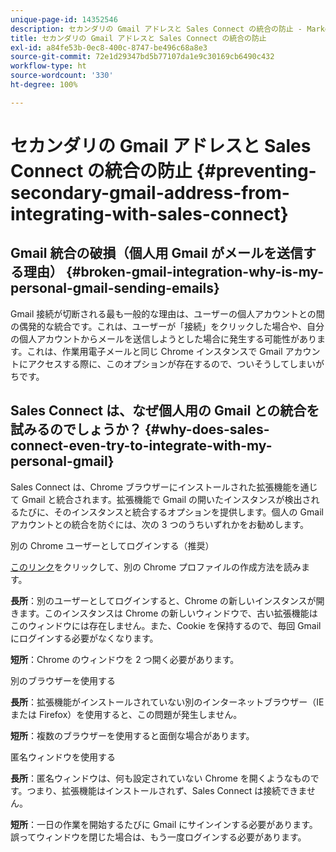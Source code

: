 ```yaml
---
unique-page-id: 14352546
description: セカンダリの Gmail アドレスと Sales Connect の統合の防止 - Marketo ドキュメント - 製品ドキュメント
title: セカンダリの Gmail アドレスと Sales Connect の統合の防止
exl-id: a84fe53b-0ec8-400c-8747-be496c68a8e3
source-git-commit: 72e1d29347bd5b77107da1e9c30169cb6490c432
workflow-type: ht
source-wordcount: '330'
ht-degree: 100%

---
```


# セカンダリの Gmail アドレスと Sales Connect の統合の防止 {#preventing-secondary-gmail-address-from-integrating-with-sales-connect}

## Gmail 統合の破損（個人用 Gmail がメールを送信する理由） {#broken-gmail-integration-why-is-my-personal-gmail-sending-emails}

Gmail 接続が切断される最も一般的な理由は、ユーザーの個人アカウントとの間の偶発的な統合です。これは、ユーザーが「接続」をクリックした場合や、自分の個人アカウントからメールを送信しようとした場合に発生する可能性があります。これは、作業用電子メールと同じ Chrome インスタンスで Gmail アカウントにアクセスする際に、このオプションが存在するので、ついそうしてしまいがちです。

## Sales Connect は、なぜ個人用の Gmail との統合を試みるのでしょうか？ {#why-does-sales-connect-even-try-to-integrate-with-my-personal-gmail}

Sales Connect は、Chrome ブラウザーにインストールされた拡張機能を通じて Gmail と統合されます。拡張機能で Gmail の開いたインスタンスが検出されるたびに、そのインスタンスと統合するオプションを提供します。個人の Gmail アカウントとの統合を防ぐには、次の 3 つのうちいずれかをお勧めします。

別の Chrome ユーザーとしてログインする（推奨）

[このリンク](https://support.google.com/chrome/answer/2364824?hl=ja)をクリックして、別の Chrome プロファイルの作成方法を読みます。

**長所**：別のユーザーとしてログインすると、Chrome の新しいインスタンスが開きます。このインスタンスは Chrome の新しいウィンドウで、古い拡張機能はこのウィンドウには存在しません。また、Cookie を保持するので、毎回 Gmail にログインする必要がなくなります。

**短所**：Chrome のウィンドウを 2 つ開く必要があります。

別のブラウザーを使用する

**長所**：拡張機能がインストールされていない別のインターネットブラウザー（IE または Firefox）を使用すると、この問題が発生しません。

**短所**：複数のブラウザーを使用すると面倒な場合があります。

匿名ウィンドウを使用する

**長所**：匿名ウィンドウは、何も設定されていない Chrome を開くようなものです。つまり、拡張機能はインストールされず、Sales Connect は接続できません。

**短所**：一日の作業を開始するたびに Gmail にサインインする必要があります。誤ってウィンドウを閉じた場合は、もう一度ログインする必要があります。
